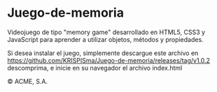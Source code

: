 # Juego-de-memoria

Videojuego de tipo "memory game" desarrollado en HTML5, CSS3 y JavaScript para aprender a utilizar objetos, métodos y propiedades.

Si desea instalar el juego, simplemente descargue este archivo en 
https://github.com/KRISPISma/Juego-de-memoria/releases/tag/v1.0.2
descomprima, e inicie en su navegador el archivo index.html

© ACME, S.A.
